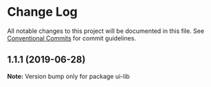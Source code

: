 # Change Log

All notable changes to this project will be documented in this file.
See [Conventional Commits](https://conventionalcommits.org) for commit guidelines.

## 1.1.1 (2019-06-28)

**Note:** Version bump only for package ui-lib
